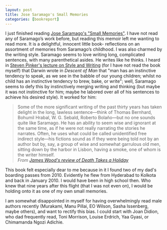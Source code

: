 ```yaml
---
layout: post
title: Jose Saramago's Small Memories
categories: [bookreport]
---
```


I just finished reading [Jose Saramago's "Small Memories"](https://en.wikipedia.org/wiki/Memories_of_My_Youth). I have not read any of Saramago’s work before, but reading this memoir left me wanting to read more. It is a delightful, innocent little book- reflections on an assortment of memories from Saramago’s childhood. I was also charmed by the writing style. Saramago seems to love writing long, complicated sentences, with many parenthetical asides. He writes like he thinks. I heard in [Steven Pinker's lecture on Style and Writing](https://www.youtube.com/watch?v=OV5J6BfToSw) (for I have not read the book myself) that Darwin wrote in *Descent of Man* that "man has an instinctive tendency to speak, as we see in the babble of our young children; whilst no child has an instinctive tendency to brew, bake, or write"; well, Saramago seems to defy this by instinctively merging writing and thinking (but maybe it was not instinctive for him; maybe he labored over all of his sentences to achieve his desired style). It worked for him:

> Some of the more significant writing of the past thirty years has taken delight in the long, lawless sentence—think of Thomas Bernhard, Bohumil Hrabal, W. G. Sebald, Roberto Bolaño—but no one sounds quite like Saramago. He has an ability to seem wise and ignorant at the same time, as if he were not really narrating the stories he narrates. Often, he uses what could be called unidentified free indirect style—his fictions sound as if they were being told not by an author but by, say, a group of wise and somewhat garrulous old men, sitting down by the harbor in Lisbon, having a smoke, one of whom is the writer himself.  
*From [James Wood's review of Death Takes a Holiday](https://www.newyorker.com/magazine/2008/10/27/death-takes-a-holiday)*

This book felt especially dear to me because in it I found two of my dad's boarding passes from 2010. Evidently he flew from Hyderabad to Kolkota and back in January 2010. I would have been in high school then. Who knew that nine years after this flight (that I was not even on), I would be holding onto it as one of my own small memories. 

I am somewhat disappointed in myself for having overwhelmingly read male authors recently (Murakami, Manu Pillai, EO Wilson, Sasha Issenberg, maybe others), and want to rectify this bias. I could start with Joan Didion, who dad frequently read, Toni Morrison, Louise Erdrich, Yaa Gyasi, or Chimamanda Ngozi Adichie. 